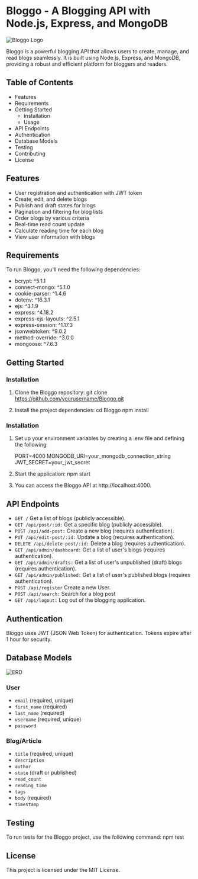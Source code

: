 # Bloggo - A Blogging API with Node.js, Express, and MongoDB

![Bloggo Logo](https://)

Bloggo is a powerful blogging API that allows users to create, manage, and read blogs seamlessly. It is built using Node.js, Express, and MongoDB, providing a robust and efficient platform for bloggers and readers.

## Table of Contents

- Features
- Requirements
- Getting Started
    - Installation
    - Usage
- API Endpoints
- Authentication
- Database Models
- Testing
- Contributing
- License

## Features

- User registration and authentication with JWT token
- Create, edit, and delete blogs
- Publish and draft states for blogs
- Pagination and filtering for blog lists
- Order blogs by various criteria
- Real-time read count update
- Calculate reading time for each blog
- View user information with blogs

## Requirements
To run Bloggo, you'll need the following dependencies:

- bcrypt: ^5.1.1
- connect-mongo: ^5.1.0
- cookie-parser: ^1.4.6
- dotenv: ^16.3.1
- ejs: ^3.1.9
- express: ^4.18.2
- express-ejs-layouts: ^2.5.1
- express-session: ^1.17.3
- jsonwebtoken: ^9.0.2
- method-override: ^3.0.0
- mongoose: ^7.6.3

## Getting Started
### Installation

1. Clone the Bloggo repository:
    git clone https://github.com/yourusername/Bloggo.git

2. Install the project dependencies:
    cd Bloggo
    npm install

### Installation

1. Set up your environment variables by creating a .env file and defining the following:

    PORT=4000
    MONGODB_URI=your_mongodb_connection_string
    JWT_SECRET=your_jwt_secret

2. Start the application:
    npm start

3. You can access the Bloggo API at http://localhost:4000.

## API Endpoints

- `GET /` Get a list of blogs (publicly accessible).
- `GET /api/post/:id:` Get a specific blog (publicly accessible).
- `POST /api/add-post:` Create a new blog (requires authentication).
- `PUT /api/edit-post/:id:` Update a blog (requires authentication).
- `DELETE /api/delete-post/:id:` Delete a blog (requires authentication).
- `GET /api/admin/dashboard:` Get a list of user's blogs (requires authentication).
- `GET /api/admin/drafts:` Get a list of user's unpublished (draft) blogs (requires authentication).
- `GET /api/admin/published:` Get a list of user's published blogs (requires authentication).
- `POST /api/register` Create a new User.
- `POST /api/search:` Search for a blog post
- `GET /api/logout:` Log out of the blogging application.

## Authentication
Bloggo uses JWT (JSON Web Token) for authentication. Tokens expire after 1 hour for security.

## Database Models
![ERD](https://github.com/)

### User

- `email` (required, unique)
- `first_name` (required)
- `last_name` (required)
- `username` (required, unique)
- `password`

### Blog/Article

- `title` (required, unique)
- `description`
- `author`
- `state` (draft or published)
- `read_count`
- `reading_time`
- `tags`
- `body` (required)
- `timestamp`

## Testing
To run tests for the Bloggo project, use the following command:
    npm test

## License
This project is licensed under the MIT License.
